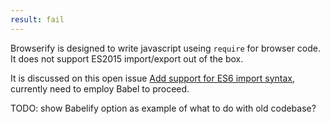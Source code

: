 ```yaml
---
result: fail
---
```


Browserify is designed to write javascript useing `require` for browser code. It does not support ES2015 import/export out of the box.

It is discussed on this open issue [Add support for ES6 import syntax](https://github.com/browserify/browserify/issues/1186), currently need to employ Babel to proceed.

TODO: show Babelify option as example of what to do with old codebase?
